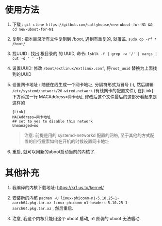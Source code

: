 # 使用方法

1. 下载 : `git clone https://github.com/cattyhouse/new-uboot-for-N1 && cd new-uboot-for-N1`

1. 复制 : 把本目录所有文件复制到 /boot, 遇到有重复的, 就覆盖. `sudo cp -rf * /boot/`

1. 找UUID : 找出 根目录的 的 UUID, 命令: `lsblk -f | grep -w '/' | xargs | cut -d ' ' -f4`

1. 设置UUID: 修改 `/boot/extlinux/extlinux.conf`, 将`root_uuid` 替换为上面找到的UUID

1. 设置网卡地址 : 随便在线生成一个网卡地址, 分隔符形式为冒号 (:), 然后编辑 `/etc/systemd/network/20-wired.network` (有线网卡的配置文件), 在[Link] 下方添加一行 MACAddress=`网卡地址`, 修改后这个文件最后的这部分看起来是这样的
    ````
    [Link]
    MACAddress=网卡地址
    ## set to yes to disable this network
    Unmanaged=no

    ````
    >注意: 前提是用的 systemd-networkd 配置的网络, 至于其他的方式配置的自行搜索如何在开机的时候设置网卡地址

1. 重启, 就可以用新的uboot启动当前的内核了.

# 其他补充

1. 我编译的内核下载地址: https://kr1.us.to/kernel/

1. 安装新的内核 `pacman -U linux-phicomm-n1-5.10.25-1-aarch64.pkg.tar.xz linux-phicomm-n1-headers-5.10.25-1-aarch64.pkg.tar.xz` , 然后重启.

1. 注意, 我这个内核只能用这个 uboot 启动, n1 原装的 uboot 无法启动. 

